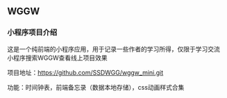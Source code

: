 ## WGGW 

### 小程序项目介绍
这是一个纯前端的小程序应用，用于记录一些作者的学习所得，仅限于学习交流
小程序搜索WGGW查看线上项目效果

项目地址：https://github.com/SSDWGG/wggw_mini.git   

功能：时间钟表，前端备忘录（数据本地存储），css动画样式合集



